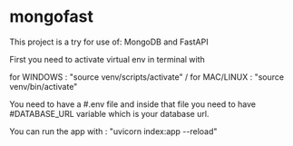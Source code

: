 # mongofast

This project is a try for use of: MongoDB and FastAPI

First you need to activate virtual env in terminal with 

for WINDOWS : "source venv/scripts/activate" / for MAC/LINUX : "source venv/bin/activate"
   
   
You need to have a #.env file and inside that file you need to have #DATABASE_URL variable which is your database url. 

You can run the app with : "uvicorn index:app --reload"
